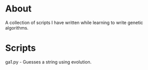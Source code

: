 About
=====

A collection of scripts I have written while learning to write genetic algorithms.


Scripts
=======

ga1.py - Guesses a string using evolution.
